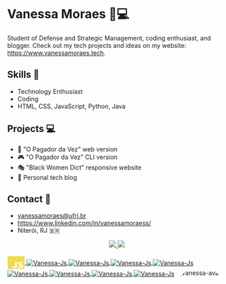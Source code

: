 # Vanessa Moraes 🤖💻
Student of Defense and Strategic Management, coding enthusiast, and blogger. Check out my tech projects and ideas on my website: https://www.vanessamoraes.tech.

## Skills 🚀
- Technology Enthusiast
- Coding
- HTML, CSS, JavaScript, Python, Java
## Projects 💻
- 🎲 "O Pagador da Vez" web version
- 🎮 "O Pagador da Vez" CLI version
- 🎭 "Black Women Dict" responsive website
- 📝 Personal tech blog

## Contact 📧
- vanessamoraes@ufrj.br
- https://www.linkedin.com/in/vanessamoraess/
- Niterói, RJ 🇧🇷

<div align="center">
  <a href="https://github.com/vanemoraess">
  <img height="180em" src="https://github-readme-stats.vercel.app/api?username=vanemoraess&show_icons=true&include_all_commits=true&theme=tokyonight&include_all_commits=true&count_private=true"/>
  <img height="180em" src="https://github-readme-stats.vercel.app/api/top-langs/?username=vanemoraess&layout=column-oriented&langs_count=7&theme=tokyonight"/>
</div>
<div style="display: inline_block"><br>
  <img align="center" alt="Vanessa-Js" height="30" width="40" src="https://raw.githubusercontent.com/devicons/devicon/master/icons/javascript/javascript-plain.svg">
  <img align="center" alt="Vanessa-Js" height="30" width="40" src="https://cdn.jsdelivr.net/gh/devicons/devicon/icons/python/python-original-wordmark.svg" />
  <img align="center" alt="Vanessa-Js" height="30" width="40" src="https://cdn.jsdelivr.net/gh/devicons/devicon/icons/html5/html5-original.svg" />
  <img align="center" alt="Vanessa-Js" height="30" width="40" src="https://cdn.jsdelivr.net/gh/devicons/devicon/icons/css3/css3-original.svg" />
  <img align="center" alt="Vanessa-Js" height="30" width="40" src="https://cdn.jsdelivr.net/gh/devicons/devicon/icons/figma/figma-original.svg" />
  <img align="center" alt="Vanessa-Js" height="30" width="40" src="https://cdn.jsdelivr.net/gh/devicons/devicon/icons/git/git-original.svg" />
  <img align="center" alt="Vanessa-Js" height="30" width="40" src="https://cdn.jsdelivr.net/gh/devicons/devicon/icons/jupyter/jupyter-original-wordmark.svg" />
  <img align="center" alt="Vanessa-Js" height="30" width="40" src="https://cdn.jsdelivr.net/gh/devicons/devicon/icons/typescript/typescript-plain.svg" />
  <img align="center" alt="Vanessa-Js" height="30" width="40" src="https://cdn.jsdelivr.net/gh/devicons/devicon/icons/ubuntu/ubuntu-plain-wordmark.svg" />
  <img align="right" alt="Vanessa-avatar" height="150" style="border-radius:50px;"src="https://i.ibb.co/9tBRgsq/avatar-vanessa.png" alt="avatar-vanessa" border="0">
  </div>
          
                
          
